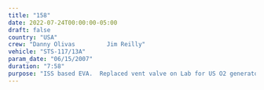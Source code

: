 ```yaml
---
title: "158"
date: 2022-07-24T00:00:00-05:00
draft: false
country: "USA"
crew: "Danny Olivas         Jim Reilly"
vehicle: "STS-117/13A"
param_date: "06/15/2007"
duration: "7:58"
purpose: "ISS based EVA.  Replaced vent valve on Lab for US O2 generator.  Secured loose thermal blanket on Shuttle OMS pod.  Finished retracting P6 solar array"
---
```

